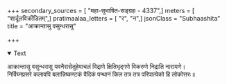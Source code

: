 +++
secondary_sources = [ "महा-सुभाषित-सङ्ग्रहः - 4337",]
meters = [ "शार्दूलविक्रीडितम्",]
pratimaalaa_letters = [ "र", "न",]
jsonClass = "Subhaashita"
title = "आक्रान्तासु वसुन्धरासु"

+++

<details open><summary>Text</summary>

आक्रान्तासु वसुन्धरासु यवनैरासेतुहेमाचलं विद्राणे क्षितिभृद्गणे विकरुणे निद्राति नारायणे।  
निर्विघ्नप्रसरे कलावपि बलान्निष्कण्टकं वैदिकं पन्थानं किल तत्र तत्र परिपात्येको हि लोकोत्तरः॥
</details>
